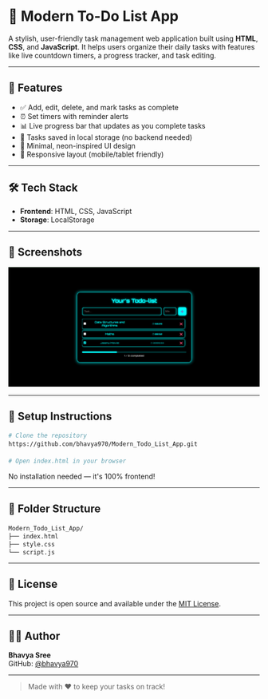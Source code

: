 # 📝 Modern To-Do List App

A stylish, user-friendly task management web application built using **HTML**, **CSS**, and **JavaScript**. It helps users organize their daily tasks with features like live countdown timers, a progress tracker, and task editing.

---

## 🚀 Features

- ✅ Add, edit, delete, and mark tasks as complete
- ⏰ Set timers with reminder alerts
- 📊 Live progress bar that updates as you complete tasks
- 💾 Tasks saved in local storage (no backend needed)
- 🎯 Minimal, neon-inspired UI design
- 📱 Responsive layout (mobile/tablet friendly)

---

## 🛠 Tech Stack

- **Frontend**: HTML, CSS, JavaScript
- **Storage**: LocalStorage

---

## 📸 Screenshots

![To-Do App Screenshot](todo_ui.png)

---

## 🔧 Setup Instructions

```bash
# Clone the repository
https://github.com/bhavya970/Modern_Todo_List_App.git

# Open index.html in your browser
```

No installation needed — it's 100% frontend!

---

## 📂 Folder Structure

```
Modern_Todo_List_App/
├── index.html
├── style.css
└── script.js
```

---

## 📄 License

This project is open source and available under the [MIT License](LICENSE).

---

## 🙋‍♀️ Author

**Bhavya Sree**  
GitHub: [@bhavya970](https://github.com/bhavya970)

---

> Made with ❤️ to keep your tasks on track!
